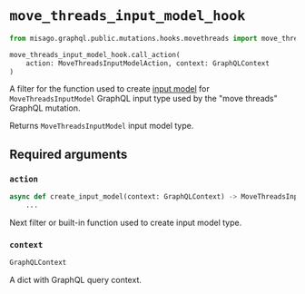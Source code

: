 # `move_threads_input_model_hook`

```python
from misago.graphql.public.mutations.hooks.movethreads import move_threads_input_model_hook

move_threads_input_model_hook.call_action(
    action: MoveThreadsInputModelAction, context: GraphQLContext
)
```

A filter for the function used to create [input model](https://pydantic-docs.helpmanual.io/usage/models/) for `MoveThreadsInputModel` GraphQL input type used by the "move threads" GraphQL mutation.

Returns `MoveThreadsInputModel` input model type.


## Required arguments

### `action`

```python
async def create_input_model(context: GraphQLContext) -> MoveThreadsInputModel:
    ...
```

Next filter or built-in function used to create input model type.


### `context`

```python
GraphQLContext
```

A dict with GraphQL query context.
